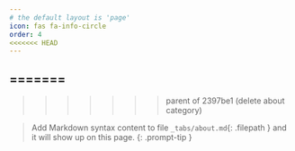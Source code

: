 ```yaml
---
# the default layout is 'page'
icon: fas fa-info-circle
order: 4
<<<<<<< HEAD
--- 
```

=======
---
>>>>>>> parent of 2397be1 (delete about category)

> Add Markdown syntax content to file `_tabs/about.md`{: .filepath } and it will show up on this page.
{: .prompt-tip }
